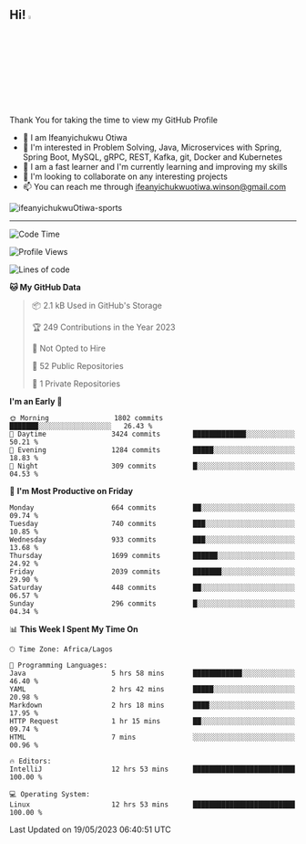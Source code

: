 <!-- BLOG-POST-LIST:START --><!-- BLOG-POST-LIST:END -->

## Hi! <img src="https://media.giphy.com/media/hvRJCLFzcasrR4ia7z/giphy.gif" width="4%"> 

Thank You for taking the time to view my GitHub Profile

- 👋 I am Ifeanyichukwu Otiwa
- 👀 I'm interested in Problem Solving, Java, Microservices with Spring, Spring Boot, MySQL, gRPC, REST, Kafka, git, Docker and Kubernetes
- 🌱 I am a fast learner and I'm currently learning and improving my skills
- 💞️ I'm looking to collaborate on any interesting projects
- 📫 You can reach me through ifeanyichukwuotiwa.winson@gmail.com

<p align="left" marginTop="10px"> <img src="https://komarev.com/ghpvc/?username=ifeanyichukwuOtiwa-sports&label=Profile%20views&color=0e75b6&style=for-the-badge" alt="ifeanyichukwuOtiwa-sports" /> </p>

***

<!--START_SECTION:waka-->
![Code Time](http://img.shields.io/badge/Code%20Time-1%2C378%20hrs%2019%20mins-blue)

![Profile Views](http://img.shields.io/badge/Profile%20Views-0-blue)

![Lines of code](https://img.shields.io/badge/From%20Hello%20World%20I%27ve%20Written-2.4%20million%20lines%20of%20code-blue)

**🐱 My GitHub Data** 

> 📦 2.1 kB Used in GitHub's Storage 
 > 
> 🏆 249 Contributions in the Year 2023
 > 
> 🚫 Not Opted to Hire
 > 
> 📜 52 Public Repositories 
 > 
> 🔑 1 Private Repositories 
 > 
**I'm an Early 🐤** 

```text
🌞 Morning                1802 commits        ███████░░░░░░░░░░░░░░░░░░   26.43 % 
🌆 Daytime                3424 commits        █████████████░░░░░░░░░░░░   50.21 % 
🌃 Evening                1284 commits        █████░░░░░░░░░░░░░░░░░░░░   18.83 % 
🌙 Night                  309 commits         █░░░░░░░░░░░░░░░░░░░░░░░░   04.53 % 
```
📅 **I'm Most Productive on Friday** 

```text
Monday                   664 commits         ██░░░░░░░░░░░░░░░░░░░░░░░   09.74 % 
Tuesday                  740 commits         ███░░░░░░░░░░░░░░░░░░░░░░   10.85 % 
Wednesday                933 commits         ███░░░░░░░░░░░░░░░░░░░░░░   13.68 % 
Thursday                 1699 commits        ██████░░░░░░░░░░░░░░░░░░░   24.92 % 
Friday                   2039 commits        ███████░░░░░░░░░░░░░░░░░░   29.90 % 
Saturday                 448 commits         ██░░░░░░░░░░░░░░░░░░░░░░░   06.57 % 
Sunday                   296 commits         █░░░░░░░░░░░░░░░░░░░░░░░░   04.34 % 
```


📊 **This Week I Spent My Time On** 

```text
🕑︎ Time Zone: Africa/Lagos

💬 Programming Languages: 
Java                     5 hrs 58 mins       ████████████░░░░░░░░░░░░░   46.40 % 
YAML                     2 hrs 42 mins       █████░░░░░░░░░░░░░░░░░░░░   20.98 % 
Markdown                 2 hrs 18 mins       ████░░░░░░░░░░░░░░░░░░░░░   17.95 % 
HTTP Request             1 hr 15 mins        ██░░░░░░░░░░░░░░░░░░░░░░░   09.74 % 
HTML                     7 mins              ░░░░░░░░░░░░░░░░░░░░░░░░░   00.96 % 

🔥 Editors: 
IntelliJ                 12 hrs 53 mins      █████████████████████████   100.00 % 

💻 Operating System: 
Linux                    12 hrs 53 mins      █████████████████████████   100.00 % 
```


 Last Updated on 19/05/2023 06:40:51 UTC
<!--END_SECTION:waka-->

<!--
<p align="center">
![trophy](https://github-profile-trophy.vercel.app/?username=ifeanyichukwuOtiwa-sports&theme=onedark) (https://github.com/ryo-ma/github-profile-trophy)
</p>
-->

<!---
ifeanyi-otiwa/ifeanyi-otiwa is a ✨ special ✨ repository because its `README.md` (this file) appears on your GitHub profile.
You can click the Preview link to take a look at your changes.
--->

